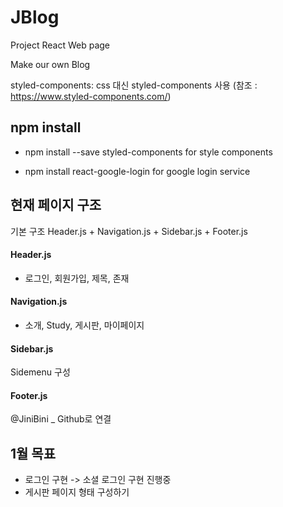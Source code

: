 # JBlog
Project React Web page 

Make our own Blog

styled-components: css 대신 styled-components 사용
(참조 : https://www.styled-components.com/)

## npm install
- npm install --save styled-components
for style components

- npm install react-google-login
for google login service


## 현재 페이지 구조
기본 구조
Header.js + Navigation.js + Sidebar.js + Footer.js

#### Header.js 
- 로그인, 회원가입, 제목, 존재

#### Navigation.js
- 소개, Study, 게시판, 마이페이지

#### Sidebar.js
Sidemenu 구성 

#### Footer.js
@JiniBini _ Github로 연결


## 1월 목표
- 로그인 구현 -> 소셜 로그인 구현 진행중
- 게시판 페이지 형태 구성하기